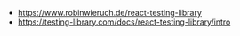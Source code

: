 - https://www.robinwieruch.de/react-testing-library
- https://testing-library.com/docs/react-testing-library/intro